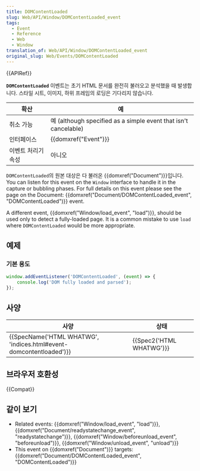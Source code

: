 ```yaml
---
title: DOMContentLoaded
slug: Web/API/Window/DOMContentLoaded_event
tags:
  - Event
  - Reference
  - Web
  - Window
translation_of: Web/API/Window/DOMContentLoaded_event
original_slug: Web/Events/DOMContentLoaded
---
```

{{APIRef}}

**`DOMContentLoaded`** 이벤트는 초기 HTML 문서를 완전히 불러오고 분석했을 때 발생합니다. 스타일 시트, 이미지, 하위 프레임의 로딩은 기다리지 않습니다.

| 확산               | 예                                                              |
| ------------------ | --------------------------------------------------------------- |
| 취소 가능          | 예 (although specified as a simple event that isn't cancelable) |
| 인터페이스         | {{domxref("Event")}}                                    |
| 이벤트 처리기 속성 | 아니오                                                          |

`DOMContentLoaded`의 원본 대상은 다 불러온 {{domxref("Document")}}입니다. You can listen for this event on the `Window` interface to handle it in the capture or bubbling phases. For full details on this event please see the page on the Document: {{domxref("Document/DOMContentLoaded_event", "DOMContentLoaded")}} event.

A different event, {{domxref("Window/load_event", "load")}}, should be used only to detect a fully-loaded page. It is a common mistake to use `load` where `DOMContentLoaded` would be more appropriate.

## 예제

### 기본 용도

```js
window.addEventListener('DOMContentLoaded', (event) => {
    console.log('DOM fully loaded and parsed');
});
```

## 사양

| 사양                                                                                     | 상태                             |
| ---------------------------------------------------------------------------------------- | -------------------------------- |
| {{SpecName('HTML WHATWG', 'indices.html#event-domcontentloaded')}} | {{Spec2('HTML WHATWG')}} |

## 브라우저 호환성

{{Compat}}

## 같이 보기

- Related events: {{domxref("Window/load_event", "load")}}, {{domxref("Document/readystatechange_event", "readystatechange")}}, {{domxref("Window/beforeunload_event", "beforeunload")}}, {{domxref("Window/unload_event", "unload")}}
- This event on {{domxref("Document")}} targets: {{domxref("Document/DOMContentLoaded_event", "DOMContentLoaded")}}
